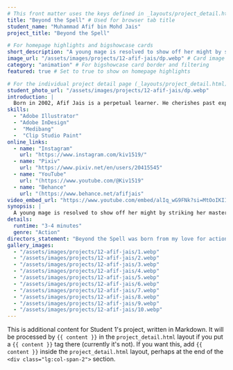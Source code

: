 ```yaml
---
# This front matter uses the keys defined in _layouts/project_detail.html
title: "Beyond the Spell" # Used for browser tab title
student_name: "Muhammad Afif bin Mohd Jais"
project_title: "Beyond the Spell"

# For homepage highlights and bigshowcase cards
short_description: "A young mage is resolved to show off her might by striking her master, a renowned magician with the ability to summon strong defensive barriers at will, once."
image_url: "/assets/images/projects/12-afif-jais/dp.webp" # Card image
category: "animation" # For bigshowcase card border and filtering
featured: true # Set to true to show on homepage highlights

# For the individual project detail page (_layouts/project_detail.html)
student_photo_url: "/assets/images/projects/12-afif-jais/dp.webp"
introduction: |
  Born in 2002, Afif Jais is a perpetual learner. He cherishes past experiences as lessons, thrives in the present by exploring hobbies, ideas, and stories with relentless curiosity (Who? What? Why?), and dreams of tomorrow’s endless possibilities. He believes everything exists for a reason, fueling his wonder and questions. Balancing gratitude for the past, passion for discovery today, and excitement for the future, Afif embodies a thinker, dreamer, and seeker—always evolving through life’s simple and profound moments.
skills:
  - "Adobe Illustrator"
  - "Adobe InDesign"
  -  "Medibang"
  -  "Clip Studio Paint"
online_links:
  - name: "Instagram"
    url: "https://www.instagram.com/kiv1519/"
  - name: "Pixiv"
    url: "https://www.pixiv.net/en/users/20415545"
  - name: "YouTube"
    url: "(https://www.youtube.com/@Kiv1519"
  - name: "Behance"
    url: "(https://www.behance.net/afifjais"
video_embed_url: "https://www.youtube.com/embed/alIq_wG9FNk?si=MtOoIKIImIkR8djl"
synopsis: |
  A young mage is resolved to show off her might by striking her master, a renowned magician with the ability to summon strong defensive barriers at will, once. She wants to pass his difficult training test, but she finds it difficult to get past his supposedly invincible barriers in time.
details:
  runtime: "3-4 minutes"
  genre: "Action"
directors_statement: "Beyond the Spell was born from my love for action fantasy stories like Frieren: Beyond Journey's End where it capture vivid 2D animation that mirrors the chaos and beauty of magic itself through the tension between mentor and student—how respect and rebellion coexist. The animation inspiration are from Panty and Stocking while the fluidity of magic coming from Frieren."
gallery_images:
  - "/assets/images/projects/12-afif-jais/1.webp"
  - "/assets/images/projects/12-afif-jais/2.webp"
  - "/assets/images/projects/12-afif-jais/3.webp"
  - "/assets/images/projects/12-afif-jais/4.webp"
  - "/assets/images/projects/12-afif-jais/5.webp"
  - "/assets/images/projects/12-afif-jais/6.webp"
  - "/assets/images/projects/12-afif-jais/7.webp"
  - "/assets/images/projects/12-afif-jais/8.webp"
  - "/assets/images/projects/12-afif-jais/9.webp"
  - "/assets/images/projects/12-afif-jais/10.webp"
---
```

<!-- You can add more content here in Markdown if needed, it will appear after the gallery -->
This is additional content for Student 1's project, written in Markdown.
It will be processed by `{{ content }}` in the `project_detail.html` layout if you put a `{{ content }}` tag there (currently it's not).
If you want this, add `{{ content }}` inside the `project_detail.html` layout, perhaps at the end of the `<div class="lg:col-span-2">` section.